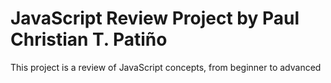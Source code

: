 # JavaScript Review Project by Paul Christian T. Patiño
This project is a review of JavaScript concepts, from beginner to advanced
